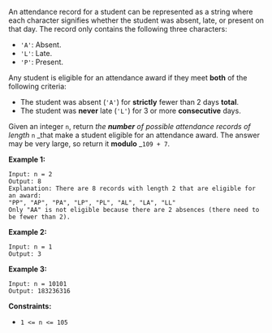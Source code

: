 An attendance record for a student can be represented as a string where each
character signifies whether the student was absent, late, or present on that
day. The record only contains the following three characters:

  * `'A'`: Absent.
  * `'L'`: Late.
  * `'P'`: Present.

Any student is eligible for an attendance award if they meet **both** of the
following criteria:

  * The student was absent (`'A'`) for **strictly** fewer than 2 days **total**.
  * The student was **never** late (`'L'`) for 3 or more **consecutive** days.

Given an integer `n`, return _the **number** of possible attendance records of
length_ `n` _that make a student eligible for an attendance award. The answer
may be very large, so return it **modulo** _`109 + 7`.



**Example 1:**

    
    
    Input: n = 2
    Output: 8
    Explanation: There are 8 records with length 2 that are eligible for an award:
    "PP", "AP", "PA", "LP", "PL", "AL", "LA", "LL"
    Only "AA" is not eligible because there are 2 absences (there need to be fewer than 2).
    

**Example 2:**

    
    
    Input: n = 1
    Output: 3
    

**Example 3:**

    
    
    Input: n = 10101
    Output: 183236316
    



**Constraints:**

  * `1 <= n <= 105`


